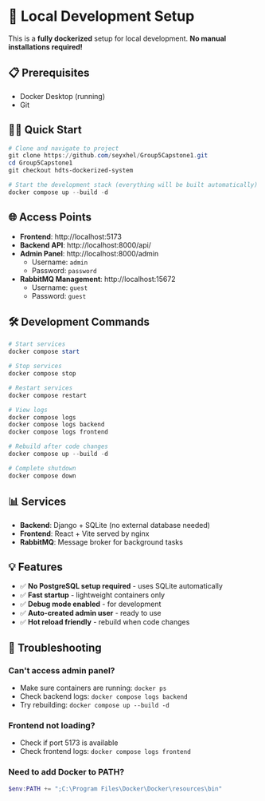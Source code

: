 # 🚀 Local Development Setup

This is a **fully dockerized** setup for local development. **No manual installations required!**

## 📋 Prerequisites

- Docker Desktop (running)
- Git

## 🏃‍♂️ Quick Start

```powershell
# Clone and navigate to project
git clone https://github.com/seyxhel/Group5Capstone1.git
cd Group5Capstone1
git checkout hdts-dockerized-system

# Start the development stack (everything will be built automatically)
docker compose up --build -d
```

## 🌐 Access Points

- **Frontend**: http://localhost:5173
- **Backend API**: http://localhost:8000/api/
- **Admin Panel**: http://localhost:8000/admin
  - Username: `admin`
  - Password: `password`
- **RabbitMQ Management**: http://localhost:15672
  - Username: `guest`
  - Password: `guest`

## 🛠️ Development Commands

```powershell
# Start services
docker compose start

# Stop services  
docker compose stop

# Restart services
docker compose restart

# View logs
docker compose logs
docker compose logs backend
docker compose logs frontend

# Rebuild after code changes
docker compose up --build -d

# Complete shutdown
docker compose down
```

## 📊 Services

- **Backend**: Django + SQLite (no external database needed)
- **Frontend**: React + Vite served by nginx
- **RabbitMQ**: Message broker for background tasks

## 💡 Features

- ✅ **No PostgreSQL setup required** - uses SQLite automatically
- ✅ **Fast startup** - lightweight containers only
- ✅ **Debug mode enabled** - for development
- ✅ **Auto-created admin user** - ready to use
- ✅ **Hot reload friendly** - rebuild when code changes

## 🔧 Troubleshooting

### Can't access admin panel?
- Make sure containers are running: `docker ps`
- Check backend logs: `docker compose logs backend`
- Try rebuilding: `docker compose up --build -d`

### Frontend not loading?
- Check if port 5173 is available
- Check frontend logs: `docker compose logs frontend`

### Need to add Docker to PATH?
```powershell
$env:PATH += ";C:\Program Files\Docker\Docker\resources\bin"
```
